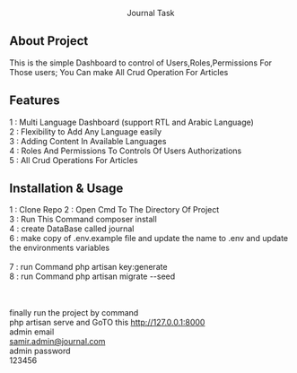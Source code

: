 
<p align="center">Journal Task</p>

## About Project

This is the simple Dashboard to control of Users,Roles,Permissions For Those users;
You Can make All Crud Operation For Articles

## Features
1 : Multi Language Dashboard (support RTL and Arabic Language)<br>
2 : Flexibility to Add Any Language easily<br>
3 : Adding Content In Available Languages<br>
4 : Roles And Permissions To Controls Of Users Authorizations<br>
5 : All Crud Operations For Articles<br>

## Installation & Usage
1 : Clone Repo
2 : Open Cmd To The Directory Of Project <br>
3 : Run This Command composer install<br>
4 : create DataBase called journal<br>
6 : make copy of .env.example file and update the name to .env and update the environments variables <br>   
7 : run Command php artisan key:generate<br>
8 : run Command php artisan migrate --seed<br><br><br>

finally run the project by command <br>
php artisan serve and GoTO this http://127.0.0.1:8000<br>
admin email<br>
samir.admin@journal.com<br>
admin password<br>
123456<br>
